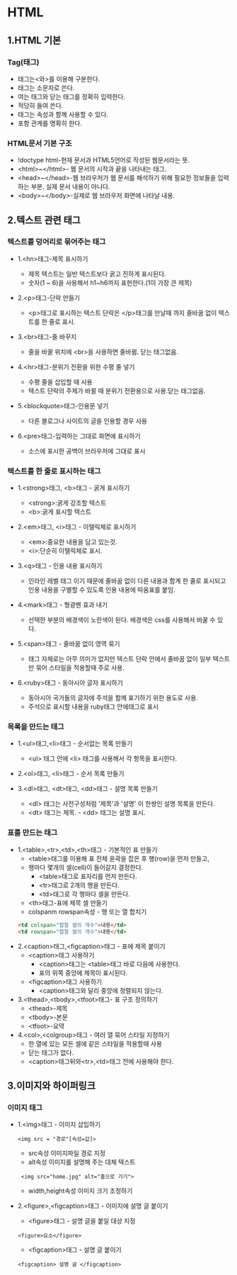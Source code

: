 # HTML
## 1.HTML 기본
### Tag(태그)
- 태그는<와>를 이용해 구분한다.
- 태그는 소문자로 쓴다.
- 여는 태그와 닫는 태그를 정확히 입력한다.
- 적당히 들여 쓴다.
- 태그는 속성과 함께 사용할 수 있다.
- 포함 관계를 명확히 한다.

### HTML문서 기본 구조
- !doctype html-현재 문서과 HTML5언어로 작성된 웹문서라는 뜻.
- \<html>~\</html>- 웹 문서의 시작과 끝을 나타내는 태그.
- \<head>~\</head>-웹 브라우저가 웹 문서를 해석하기 위해 필요한 정보들을 입력하는 부분. 실제 문서 내용이 아니다.
- \<body>~\</body>-실제로 웹 브라우저 화면에 나타날 내용.

## 2.텍스트 관련 태그
### 텍스트를 덩어리로 묶어주는 태그

  - 1.\<hn>태그-제목 표시하기
    - 제목 텍스트는 일반 텍스트보다 굵고 진하게 표시된다.
    - 숫자(1 ~ 6)을 사용해서 h1~h6까지 표현한다.(1이 가장 큰 제목)
  
  - 2.\<p>태그-단락 만들기
    - \<p>태그로 표시하는 텍스트 단락은 \</p>태그를 만날때 까지 줄바꿈 없이 텍스트를 한 줄로 표시.
   
  - 3.\<br>태그-줄 바꾸지
    - 줄을 바꿀 위치에 \<br>을 사용하면 줄바뀜. 닫는 태그없음.
  
  - 4.\<hr>태그-분위기 전환을 위한 수평 줄 넣기
    - 수평 줄을 삽입할 때 사용
    - 텍스트 단락의 주제가 바뀔 때 분위기 전환용으로 사용.닫는 태그없음.

  - 5.\<blockquote>태그-인용문 넣기
    - 다른 블로그나 사이트의 글을 인용할 경우 사용

  - 6.\<pre>태그-입력하는 그대로 화면에 표시하기
    - 소스에 표시한 공백이 브라우저에 그대로 표시

### 텍스트를 한 줄로 표시하는 태그

  - 1.\<strong>태그, \<b>태그 - 굵게 표시하기
    - \<strong>:굵게 강조할 텍스트
    - \<b>:굵게 표시할 텍스트
   
   - 2.\<em>태그, \<i>태그 - 이탤릭체로 표시하기
     - \<em>:중요한 내용을 담고 있는것.
     - \<i>:단순히 이탤릭체로 표시.
  
   - 3.\<q>태그 - 인용 내용 표시하기
     - 인라인 레벨 태그 이기 때문에 줄바꿈 없이 다른 내용과 함계 한 줄로 표시되고 인용 내용을 구별할 수 있도록 인용 내용에 따옴표를 붙임.
   
   - 4.\<mark>태그 - 형광펜 효과 내기
     - 선택한 부분의 배경색이 노란색이 된다. 배경색은 css를 사용해서 바꿀 수 있다.
   
   - 5.\<span>태그 - 줄바꿈 없이 영역 묶기
     - 태그 자체로는 아무 의미가 없지만 텍스트 단락 안에서 줄바꿈 없이 일부 텍스트만 묶어 스타일을 적용할때 주로 사용.
   
   - 6.\<ruby>태그 - 동아시아 글자 표시하기
     - 동아시아 국가들의 글자에 주석을 함께 표기하기 위한 용도로 사용.
     - 주석으로 표시할 내용을 ruby태그 안에<rt>태그로 표시

### 목록을 만드는 태그
   - 1.\<ul>태그,\<li>태그 - 순서없는 목록 만들기
     - \<ul> 태그 안에 \<li> 태그를 사용해서 각 항목을 표시한다.
    
   - 2.\<ol>태그, \<li>태그 - 순서 목록 만들기
     
   - 3.\<dl>태그, \<dt>태그, \<dd>태그 - 설명 목록 만들기
     - \<dl> 태그는 사전구성처럼 '제목'과 '설명' 이 한쌍인 설명 목록을 만든다.
     - \<dt> 태그는 제목.
    - \<dd> 태그는 설명 표시.
   
### 표를 만드는 태그
   - 1.\<table>,\<tr>,\<td>,\<th>태그 - 기본적인 표 만들기
     - \<table>태그를 이용해 표 전체 윤곽을 잡은 후 행(row)을 먼저 만들고,
     - 행마다 몇개의 셀(cell)이 들어갈지 결정한다.
       - \<table>태그로 표자리를 먼저 만든다. 
       - \<tr>태그로 2개의 행을 만든다.
       - \<td>태그로 각 행마다 셀을 만든다.
     - \<th>태그-표에 제목 셀 만들기
     - colspanm rowspan속성 - 행 또는 열 합치기
     ```html
     <td colspan="합칠 셀의 개수">내용</td>
     <td rowspan="합칠 셀의 개수">내용</td>
     ```
   - 2.\<caption>태그,\<figcaption>태그 - 표에 제목 붙이기
      - \<caption>태그 사용하기
        - \<caption>태그는 \<table>태그 바로 다음에 사용한다.
        - 표의 위쪽 중앙에 제목이 표시된다.
      - \<figcaption>태그 사용하기
        - \<caption>태그와 달리 중앙에 정렬되지 않는다.
   - 3.\<thead>,\<tbody>,\<tfoot>태그- 표 구조 정의하기
      - \<thead>-제목
      - \<tbody>-본문
      - \<tfoot>-요약
   - 4.\<col>,\<colgroup>태그 - 여러 열 묶어 스타일 지정하기
      - 한 열에 있는 모든 셀에 같은 스타일을 적용할때 사용
      - 닫는 태그가 없다.
      - \<caption>태그뒤와\<tr>,\<td>태그 전에 사용해야 한다.    
 
## 3.이미지와 하이퍼링크
### 이미지 태그
  - 1.\<img>태그 - 이미지 삽입하기
    ```
    <img src = "경로"[속성=값]>  
    ```
  
    - src속성 이미지파일 경로 지정
    - alt속성 이미지를 설명해 주는 대체 텍스트   
    ``` 
     <img src="home.jpg" alt="홈으로 가기">
    ```
    - width,height속성 이미지 크기 조정하기
  
  - 2.\<figure>,\<figcaption>태그 - 이미지에 설명 글 붙이기
    - \<figure>태그 - 설명 글을 붙일 대상 지정
    ```
    <figure>요소</figure>
    ```
    
    - \<figcaption>태그 - 설명 글 붙이기
    ```
    <figcaption> 설명 글 </figcaption>
    ```
    
    
